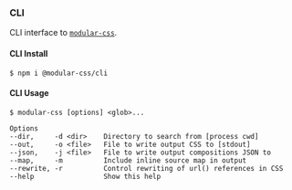 ### CLI

CLI interface to [`modular-css`](https://github.com/tivac/modular-css).

#### CLI Install

```shell
$ npm i @modular-css/cli
```

#### CLI Usage

```
$ modular-css [options] <glob>...

Options
--dir,     -d <dir>    Directory to search from [process cwd]
--out,     -o <file>   File to write output CSS to [stdout]
--json,    -j <file>   File to write output compositions JSON to
--map,     -m          Include inline source map in output
--rewrite, -r          Control rewriting of url() references in CSS
--help                 Show this help
```
